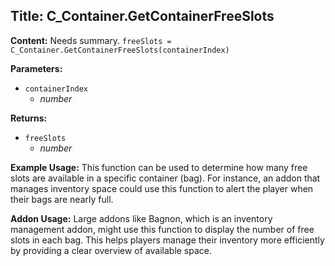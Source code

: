 ## Title: C_Container.GetContainerFreeSlots

**Content:**
Needs summary.
`freeSlots = C_Container.GetContainerFreeSlots(containerIndex)`

**Parameters:**
- `containerIndex`
  - *number*

**Returns:**
- `freeSlots`
  - *number*

**Example Usage:**
This function can be used to determine how many free slots are available in a specific container (bag). For instance, an addon that manages inventory space could use this function to alert the player when their bags are nearly full.

**Addon Usage:**
Large addons like Bagnon, which is an inventory management addon, might use this function to display the number of free slots in each bag. This helps players manage their inventory more efficiently by providing a clear overview of available space.